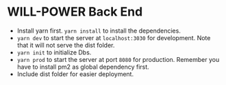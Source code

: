 # WILL-POWER Back End

- Install yarn first. `yarn install` to install the dependencies.
- `yarn dev` to start the server at `localhost:3030` for development. Note that it will not serve the dist folder.
- `yarn init` to initialize Dbs.
- `yarn prod` to start the server at port `8080` for production. Remember you have to install pm2 as global dependency first.
- Include dist folder for easier deployment.

